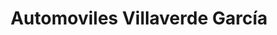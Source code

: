 ---
title: "Automoviles Villaverde García"
url: /san-andres-del-rabanedo/automoviles-villaverde-garcia/
shop: reparación de automóviles
---